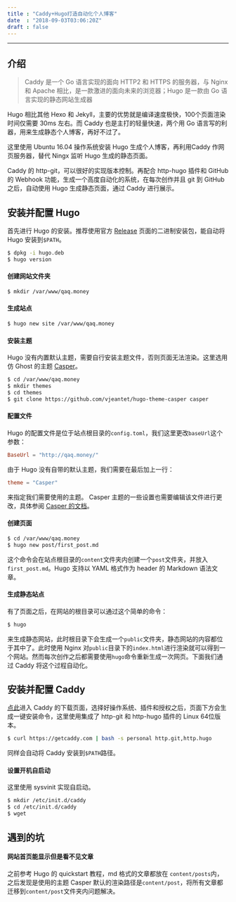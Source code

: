 ```yaml
---
title : "Caddy+Hugo打造自动化个人博客"
date  : "2018-09-03T03:06:20Z"
draft : false
---
```


---

## 介绍
> Caddy 是一个 Go 语言实现的面向 HTTP2 和 HTTPS 的服务器，与 Nginx 和 Apache 相比，是一款激进的面向未来的浏览器；Hugo 是一款由 Go 语言实现的静态网站生成器

Hugo 相比其他 Hexo 和 Jekyll，主要的优势就是编译速度极快，100个页面渲染时间仅需要 30ms 左右。而 Caddy 也是主打的轻量快速，两个用 Go 语言写的利器，用来生成静态个人博客，再好不过了。

这里使用 Ubuntu 16.04 操作系统安装 Hugo 生成个人博客，再利用Caddy 作网页服务器，替代 Ningx 监听 Hugo 生成的静态页面。

Caddy 的 http-git，可以很好的实现版本控制。再配合 http-hugo 插件和 GitHub 的 Webhook 功能，生成一个高度自动化的系统，在每次创作并且 git 到 GitHub 之后，自动使用 Hugo 生成静态页面，通过 Caddy 进行展示。

## 安装并配置 Hugo
首先进行 Hugo 的安装。推荐使用官方 [Release](https://github.com/gohugoio/hugo/releases) 页面的二进制安装包，能自动将 Hugo 安装到`$PATH`。

```bash
$ dpkg -i hugo.deb
$ hugo version
```

#### 创建网站文件夹
```bash
$ mkdir /var/www/qaq.money
```

#### 生成站点
```bash
$ hugo new site /var/www/qaq.money
```

#### 安装主题
Hugo 没有内置默认主题，需要自行安装主题文件，否则页面无法渲染。这里选用仿 Ghost 的主题 [Casper](https://github.com/vjeantet/hugo-theme-casper)。

```bash
$ cd /var/www/qaq.money
$ mkdir themes
$ cd themes
$ git clone https://github.com/vjeantet/hugo-theme-casper casper
```

#### 配置文件
Hugo 的配置文件是位于站点根目录的`config.toml`，我们这里更改`baseUrl`这个参数：
```toml
BaseUrl = "http://qaq.money/"
```
由于 Hugo 没有自带的默认主题，我们需要在最后加上一行：
```toml
theme = "Casper"
```
来指定我们需要使用的主题。
Casper 主题的一些设置也需要编辑该文件进行更改，具体参阅 [Casper 的文档](https://github.com/vjeantet/hugo-theme-casper)。

#### 创建页面
```bash
$ cd /var/www/qaq.money
$ hugo new post/first_post.md
```
这个命令会在站点根目录的`content`文件夹内创建一个`post`文件夹，并放入`first_post.md`。Hugo 支持以 YAML 格式作为 header 的 Markdown 语法文章。

#### 生成静态站点
有了页面之后，在网站的根目录可以通过这个简单的命令：
```bash
$ hugo
```
来生成静态网站，此时根目录下会生成一个`public`文件夹，静态网站的内容都位于其中了。此时使用 Nginx 对`public`目录下的`index.html`进行渲染就可以得到一个网站。然而每次创作之后都需要使用`hugo`命令重新生成一次网页。下面我们通过 Caddy 将这个过程自动化。


## 安装并配置 Caddy
[点此](https://caddyserver.com/download)进入 Caddy 的下载页面，选择好操作系统、插件和授权之后，页面下方会生成一键安装命令，这里使用集成了 http-git 和 http-hugo 插件的 Linux 64位版本。

```bash
$ curl https://getcaddy.com | bash -s personal http.git,http.hugo
```
同样会自动将 Caddy 安装到`$PATH`路径。

#### 设置开机自启动
这里使用 sysvinit 实现自启动。
```bash
$ mkdir /etc/init.d/caddy
$ cd /etc/init.d/caddy
$ wget 
```

## 遇到的坑
#### 网站首页能显示但是看不见文章
之前参考 Hugo 的 quickstart 教程，md 格式的文章都放在 `content/posts`内，之后发现是使用的主题 Casper 默认的渲染路径是`content/post`，将所有文章都迁移到`content/post`文件夹内问题解决。